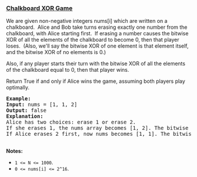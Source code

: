 ### [Chalkboard XOR Game](https://leetcode.com/problems/chalkboard-xor-game)

<p>We are given non-negative integers nums[i] which are written on a chalkboard.&nbsp; Alice and Bob take turns erasing exactly one number from the chalkboard, with Alice starting first.&nbsp; If erasing a number causes&nbsp;the bitwise XOR of all the elements of the chalkboard to become&nbsp;0, then that player loses.&nbsp; (Also, we&#39;ll say the bitwise XOR of one element is that element itself, and the bitwise XOR of no elements is 0.)</p>

<p>Also, if any player starts their turn with the bitwise XOR of all the elements of the chalkboard equal to 0, then that player wins.</p>

<p>Return True if and only if Alice wins the game, assuming both players play optimally.</p>

<pre>
<strong>Example:</strong>
<strong>Input:</strong> nums = [1, 1, 2]
<strong>Output:</strong> false
<strong>Explanation:</strong> 
Alice has two choices: erase 1 or erase 2. 
If she erases 1, the nums array becomes [1, 2]. The bitwise XOR of all the elements of the chalkboard is 1 XOR 2 = 3. Now Bob can remove any element he wants, because Alice will be the one to erase the last element and she will lose. 
If Alice erases 2 first, now nums becomes [1, 1]. The bitwise XOR of all the elements of the chalkboard is 1 XOR 1 = 0. Alice will lose.

</pre>

<p><strong>Notes: </strong></p>

<ul>
	<li><code>1 &lt;= N &lt;= 1000</code>.&nbsp;</li>
	<li><code>0 &lt;= nums[i] &lt;= 2^16</code>.</li>
</ul>

<p>&nbsp;</p>
